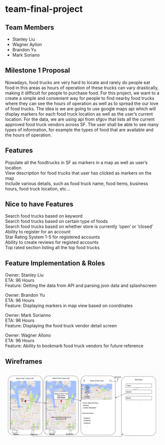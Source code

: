 # team-final-project

## Team Members
 * Stanley Liu
 * Wagner Ayllon
 * Brandon Yu
 * Mark Soriano

## Milestone 1 Proposal
Nowadays, food trucks are very hard to locate and rarely do people eat food in this areas as hours of operation of these trucks can vary drastically, making it difficult for people to purchase food. For this project, we want to a create a simple and convenient way for people to find nearby food trucks where they can see the hours of operation as well as to spread the our love of food trucks. The idea is we are going to use google maps api which will display markers for each food truck location as well as the user’s current location. For the data, we are using api from sfgov that lists all the current approved food truck vendors across SF. The user shall be able to see many types of information, for example the types of food that are available and the hours of operation.

## Features<br>
Populate all the foodtrucks in SF as markers in a map as well as user’s location<br>
View description for food trucks that user has clicked as markers on the map<br>
Include various details, such as food truck name, food items, business hours, food truck location, etc...<br>

## Nice to have Features<br>
Search food trucks based on keyword<br>
Search food trucks based on certain type of foods<br>
Search food trucks based on whether store is currently ‘open’ or ‘closed’<br>
Ability to register for an account <br>
Star Rating System 1-5 for registered accounts <br>
Ability to create reviews for registed accounts <br>
Top rated section listing all the top food trucks <br>

## Feature Implementation & Roles<br>
Owner: Stanley Liu<br>
ETA: 96 Hours<br>
Feature: Getting the data from API and parsing json data and splashscreen<br>

Owner: Brandon Yu<br>
ETA: 96 Hours<br>
Feature: Displaying markers in map view based on coordinates<br>

Owner: Mark Sorianno<br>
ETA: 96 Hours<br>
Feature: Displaying the food truck vendor detail screen<br>

Owner: Wagner Allono<br>
ETA: 96 Hours<br>
Feature: Ability to bookmark food truck vendors for future reference<br>

## Wireframes
![Screenshot](wireframes.png)
